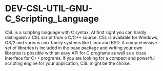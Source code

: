 DEV-CSL-UTIL-GNU-C_Scripting_Language
=====================================

CSL is a scripting language with C syntax. At first sight you can hardly distinguish a CSL script from a C/C++ source. CSL is available for Windows, OS/2 and various unix family systems like Linux and BSD. A comprehensive set of libraries is included in the base package and writing your own libraries is possible with an easy API for C programs as well as a class interface for C++ programs. If you are looking for a compact and powerful scripting engine for your application, CSL might be the choise.
